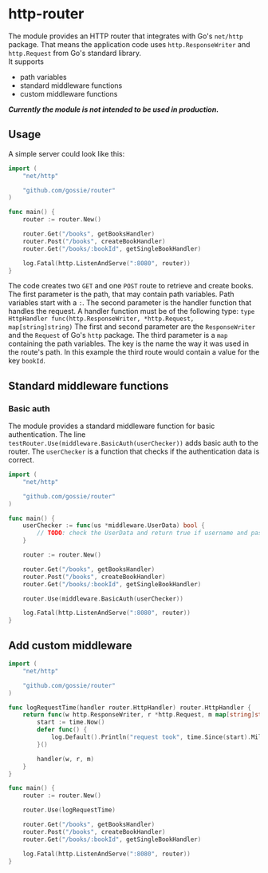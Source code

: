 # http-router

The module provides an HTTP router that integrates with Go's `net/http` package. That means the application code uses `http.ResponseWriter` and `http.Request` from Go's standard library.  
It supports
- path variables
- standard middleware functions
- custom middleware functions

***Currently the module is not intended to be used in production.***

## Usage

A simple server could look like this:
```go
import (
    "net/http"

    "github.com/gossie/router"
)

func main() {
    router := router.New()

    router.Get("/books", getBooksHandler)
    router.Post("/books", createBookHandler)
    router.Get("/books/:bookId", getSingleBookHandler)

    log.Fatal(http.ListenAndServe(":8080", router))
}
```
The code creates two `GET` and one `POST` route to retrieve and create books. The first parameter is the path, that may contain path variables. Path variables start with a `:`. The second parameter is the handler function that handles the request. A handler function must be of the following type: `type HttpHandler func(http.ResponseWriter, *http.Request, map[string]string)`
The first and second parameter are the `ResponseWriter` and the `Request` of Go's `http` package. The third parameter is a `map` containing the path variables. The key is the name the way it was used in the route's path. In this example the third route would contain a value for the key `bookId`.

## Standard middleware functions

### Basic auth

The module provides a standard middleware function for basic authentication. The line `testRouter.Use(middleware.BasicAuth(userChecker))` adds basic auth to the router. The `userChecker` is a function that checks if the authentication data is correct.

```go
import (
    "net/http"

    "github.com/gossie/router"
)

func main() {
    userChecker := func(us *middleware.UserData) bool {
		// TODO: check the UserData and return true if username and password matches, false otherwise
	}

	router := router.New()

	router.Get("/books", getBooksHandler)
    router.Post("/books", createBookHandler)
    router.Get("/books/:bookId", getSingleBookHandler)

	router.Use(middleware.BasicAuth(userChecker))

    log.Fatal(http.ListenAndServe(":8080", router))
}
```

## Add custom middleware

```go
import (
    "net/http"

    "github.com/gossie/router"
)

func logRequestTime(handler router.HttpHandler) router.HttpHandler {
    return func(w http.ResponseWriter, r *http.Request, m map[string]string) {
        start := time.Now()
        defer func() {
            log.Default().Println("request took", time.Since(start).Milliseconds(), "ms")
        }()

        handler(w, r, m)
    }
}

func main() {
    router := router.New()

    router.Use(logRequestTime)

    router.Get("/books", getBooksHandler)
    router.Post("/books", createBookHandler)
    router.Get("/books/:bookId", getSingleBookHandler)

    log.Fatal(http.ListenAndServe(":8080", router))
}
```
